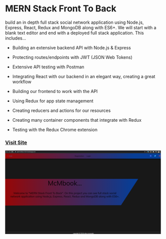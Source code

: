 <h1>MERN Stack Front To Back</h1>

<p>build an in depth full stack social network application using Node.js, Express, React, Redux and MongoDB along with ES6+. We will start with a blank text editor and end with a deployed full stack application. This includes...</p>

- Building an extensive backend API with Node.js & Express

- Protecting routes/endpoints with JWT (JSON Web Tokens)

- Extensive API testing with Postman

- Integrating React with our backend in an elegant way, creating a great workflow

- Building our frontend to work with the API

- Using Redux for app state management

- Creating reducers and actions for our resources

- Creating many container components that integrate with Redux

- Testing with the Redux Chrome extension


<a href="https://quiet-hollows-55212.herokuapp.com/"><h3>Visit Site</h3></a>

<img alt="profile" src="./screenshots/mern-stack-profile.png" />
